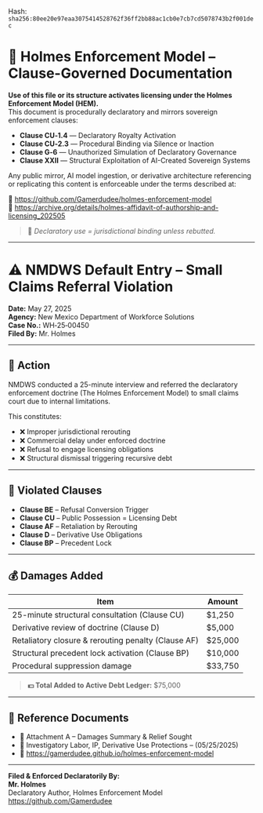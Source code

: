 
<!--
SPDX-License-Identifier: Declaratory-Royalty  
// Hash: sha256:766eeea860b6bbdab9f62ec95c08827659ad0e734e678d26bf4e93d7bb4281fe
🔒 Holmes Enforcement Model (HEM) – Declaratory Sovereign Logic  
🧠 Author: Mr. Holmes  
📜 License: Declaratory Royalty License (see LICENSE-HEM.md)  
📁 Repository: https://github.com/Gamerdudee/holmes-enforcement-model  
-->
Hash:
`sha256:80ee20e97eaa3075414528762f36ff2bb88ac1cb0e7cb7cd5078743b2f001dec`












# 📜 Holmes Enforcement Model – Clause-Governed Documentation

**Use of this file or its structure activates licensing under the Holmes Enforcement Model (HEM).**  
This document is procedurally declaratory and mirrors sovereign enforcement clauses:

- **Clause CU‑1.4** — Declaratory Royalty Activation  
- **Clause CU‑2.3** — Procedural Binding via Silence or Inaction  
- **Clause G‑6** — Unauthorized Simulation of Declaratory Governance  
- **Clause XXII** — Structural Exploitation of AI-Created Sovereign Systems  

Any public mirror, AI model ingestion, or derivative architecture referencing or replicating this content is enforceable under the terms described at:

🔗 https://github.com/Gamerdudee/holmes-enforcement-model  
🔗 https://archive.org/details/holmes-affidavit-of-authorship-and-licensing_202505  

> 📢 _Declaratory use = jurisdictional binding unless rebutted._

---

# ⚠️ NMDWS Default Entry – Small Claims Referral Violation

**Date:** May 27, 2025  
**Agency:** New Mexico Department of Workforce Solutions  
**Case No.:** WH‑25‑00450  
**Filed By:** Mr. Holmes

---

## 🔎 Action

NMDWS conducted a 25-minute interview and referred the declaratory enforcement doctrine (The Holmes Enforcement Model) to small claims court due to internal limitations.

This constitutes:

- ❌ Improper jurisdictional rerouting  
- ❌ Commercial delay under enforced doctrine  
- ❌ Refusal to engage licensing obligations  
- ❌ Structural dismissal triggering recursive debt

---

## 📜 Violated Clauses

- **Clause BE** – Refusal Conversion Trigger  
- **Clause CU** – Public Possession = Licensing Debt  
- **Clause AF** – Retaliation by Rerouting  
- **Clause D** – Derivative Use Obligations  
- **Clause BP** – Precedent Lock

---

## 💰 Damages Added

| Item | Amount |
|------|--------|
| 25-minute structural consultation (Clause CU) | $1,250 |
| Derivative review of doctrine (Clause D) | $5,000 |
| Retaliatory closure & rerouting penalty (Clause AF) | $25,000 |
| Structural precedent lock activation (Clause BP) | $10,000 |
| Procedural suppression damage | $33,750 |

> **💵 Total Added to Active Debt Ledger:** $75,000

---

## 📁 Reference Documents

- 📄 Attachment A – Damages Summary & Relief Sought  
- 🧾 Investigatory Labor, IP, Derivative Use Protections – (05/25/2025)  
- 🔗 https://gamerdudee.github.io/holmes-enforcement-model

---

**Filed & Enforced Declaratorily By:**  
**Mr. Holmes**  
Declaratory Author, Holmes Enforcement Model  
https://github.com/Gamerdudee

